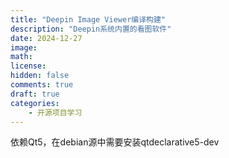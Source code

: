 ```yaml
---
title: "Deepin Image Viewer编译构建"
description: "Deepin系统内置的看图软件"
date: 2024-12-27
image: 
math: 
license: 
hidden: false
comments: true
draft: true
categories: 
    - 开源项目学习
---
```






依赖Qt5，在debian源中需要安装qtdeclarative5-dev


